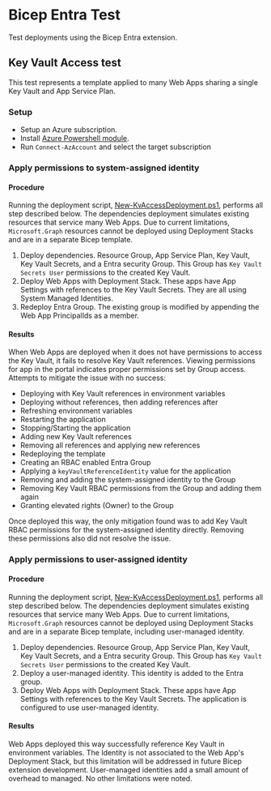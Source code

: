 # Bicep Entra Test

Test deployments using the Bicep Entra extension.


## Key Vault Access test

This test represents a template applied to many Web Apps sharing a single Key Vault and App Service Plan. 

### Setup

- Setup an Azure subscription.
- Install [Azure Powershell module](https://learn.microsoft.com/en-us/powershell/azure/get-started-azureps?view=azps-13.3.0).
- Run `Connect-AzAccount` and select the target subscription

### Apply permissions to system-assigned identity

#### Procedure

Running the deployment script, [New-KvAccessDeployment.ps1](./key-vault-access/New-KvAccessDeployment.ps1), performs all step described below. The dependencies deployment simulates existing resources that service many Web Apps. Due to current limitations, `Microsoft.Graph` resources cannot be deployed using Deployment Stacks and are in a separate Bicep template.

1. Deploy dependencies. Resource Group, App Service Plan, Key Vault, Key Vault Secrets, and a Entra security Group. This Group has `Key Vault Secrets User` permissions to the created Key Vault. 
2. Deploy Web Apps with Deployment Stack. These apps have App Settings with references to the Key Vault Secrets. They are all using System Managed Identities. 
3. Redeploy Entra Group. The existing group is modified by appending the Web App PrincipalIds as a member. 


#### Results

When Web Apps are deployed when it does not have permissions to access the Key Vault, it fails to resolve Key Vault references. Viewing permissions for app in the portal indicates proper permissions set by Group access. Attempts to mitigate the issue with no success:

- Deploying with Key Vault references in environment variables
- Deploying without references, then adding references after 
- Refreshing environment variables
- Restarting the application
- Stopping/Starting the application
- Adding new Key Vault references
- Removing all references and applying new references
- Redeploying the template
- Creating an RBAC enabled Entra Group
- Applying a `keyVaultReferenceIdentity` value for the application
- Removing and adding the system-assigned identity to the Group
- Removing Key Vault RBAC permissions from the Group and adding them again
- Granting elevated rights (Owner) to the Group

Once deployed this way, the only mitigation found was to add Key Vault RBAC permissions for the system-assigned identity directly. Removing these permissions also did not resolve the issue. 


### Apply permissions to user-assigned identity

#### Procedure

Running the deployment script, [New-KvAccessDeployment.ps1](./key-vault-access-umi/New-KvAccessDeployment.ps1), performs all step described below. The dependencies deployment simulates existing resources that service many Web Apps. Due to current limitations, `Microsoft.Graph` resources cannot be deployed using Deployment Stacks and are in a separate Bicep template, including user-managed identity.

1. Deploy dependencies. Resource Group, App Service Plan, Key Vault, Key Vault Secrets, and a Entra security Group. This Group has `Key Vault Secrets User` permissions to the created Key Vault. 
2. Deploy a user-managed identity. This identity is added to the Entra group. 
3. Deploy Web Apps with Deployment Stack. These apps have App Settings with references to the Key Vault Secrets. The application is configured to use user-managed identity.

#### Results

Web Apps deployed this way successfully reference Key Vault in environment variables. The Identity is not associated to the Web App's Deployment Stack, but this limitation will be addressed in future Bicep extension development. User-managed identities add a small amount of overhead to managed. No other limitations were noted.



